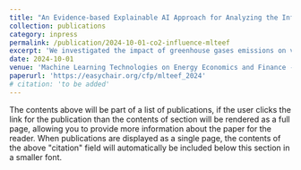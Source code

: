 ```yaml
---
title: "An Evidence-based Explainable AI Approach for Analyzing the Influence of CO2 Emissions on Sustainable Economic Growth"
collection: publications
category: inpress
permalink: /publication/2024-10-01-co2-influence-mlteef
excerpt: 'We investigated the impact of greenhouse gases emissions on various economic factors and provided detailed analysis.'
date: 2024-10-01
venue: 'Machine Learning Technologies on Energy Economics and Finance - Energy and Sustainable Analytics (MLTEEF2024)'
paperurl: 'https://easychair.org/cfp/mlteef_2024'
# citation: 'to be added'
---
```

The contents above will be part of a list of publications, if the user clicks the link for the publication than the contents of section will be rendered as a full page, allowing you to provide more information about the paper for the reader. When publications are displayed as a single page, the contents of the above "citation" field will automatically be included below this section in a smaller font.
